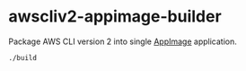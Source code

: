 awscliv2-appimage-builder
========
Package AWS CLI version 2 into single [AppImage] application.

```bash
./build
```

[AppImage]: https://appimage.org/
